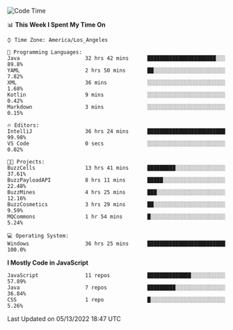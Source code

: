 <!--START_SECTION:waka-->
![Code Time](http://img.shields.io/badge/Code%20Time-0%20secs-blue)

📊 **This Week I Spent My Time On** 

```text
⌚︎ Time Zone: America/Los_Angeles

💬 Programming Languages: 
Java                     32 hrs 42 mins      ██████████████████████░░░   89.8% 
YAML                     2 hrs 50 mins       ██░░░░░░░░░░░░░░░░░░░░░░░   7.82% 
XML                      36 mins             ░░░░░░░░░░░░░░░░░░░░░░░░░   1.68% 
Kotlin                   9 mins              ░░░░░░░░░░░░░░░░░░░░░░░░░   0.42% 
Markdown                 3 mins              ░░░░░░░░░░░░░░░░░░░░░░░░░   0.15%

🔥 Editors: 
IntelliJ                 36 hrs 24 mins      █████████████████████████   99.98% 
VS Code                  0 secs              ░░░░░░░░░░░░░░░░░░░░░░░░░   0.02%

🐱‍💻 Projects: 
BuzzCells                13 hrs 41 mins      █████████░░░░░░░░░░░░░░░░   37.61% 
BuzzPayloadAPI           8 hrs 11 mins       █████░░░░░░░░░░░░░░░░░░░░   22.48% 
BuzzMines                4 hrs 25 mins       ███░░░░░░░░░░░░░░░░░░░░░░   12.16% 
BuzzCosmetics            3 hrs 29 mins       ██░░░░░░░░░░░░░░░░░░░░░░░   9.59% 
MQCommons                1 hr 54 mins        █░░░░░░░░░░░░░░░░░░░░░░░░   5.24%

💻 Operating System: 
Windows                  36 hrs 25 mins      █████████████████████████   100.0%

```

**I Mostly Code in JavaScript** 

```text
JavaScript               11 repos            ██████████████░░░░░░░░░░░   57.89% 
Java                     7 repos             █████████░░░░░░░░░░░░░░░░   36.84% 
CSS                      1 repo              █░░░░░░░░░░░░░░░░░░░░░░░░   5.26%

```



 Last Updated on 05/13/2022 18:47 UTC
<!--END_SECTION:waka-->
